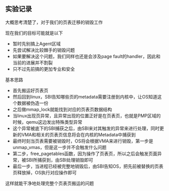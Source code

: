 ## 实验记录
大概思考清楚了，对于我们的页表迁移的销毁工作

现在我们的目标可能就是以下
- 暂时先别搞上Agent区域
- 先尝试解决比较棘手的销毁问题
- 如果要解决这个问题，我们同样也还是会涉及page fault的handler，因此和当前的进展并不割裂
- 只不过先前搞的更加专业和安全

基本思路
- 首先搬运好页表页
- 然后回到linux，SBI告知哪些页的metadata需要注册到内核中，让OS知道这个数据被伪造一份
- 之后做mmap_lock就能找到对应的页表页数据结构
- 当linux出现页异常，且异常出现的位置正好是在页表页，也就是PMP区域的时候，qemu这边发出特殊类型异常
- 这个异常被底下的SBI捕获之后，由SBI来对其触发的异常来进行处理，同时更新的VMA和相关的页表页信息将会在内核的Metadata中捕获到
- 最终时刻当页表需要被销毁时，OS将会根据VMA来进行销毁，第一步是unmap_vmas，但是这一步并不会触发什么问题
- 第二步，free_pagetables函数，因为操作了页表页，所以之后会触发页面异常，被SBI所捕获到，由SBI处理销毁即可
- 最后一步，当进程已经被完整地销毁后，由SBI告知OS，把先前被替换的页表页释放掉，OS执行对应操作即可

这样就能干净地处理完整个页表页搬运的问题